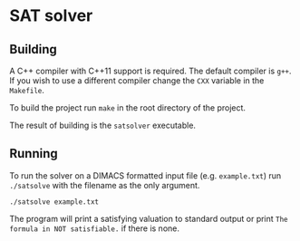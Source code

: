 SAT solver
==========

Building
--------

A C++ compiler with C++11 support is required. The default compiler is `g++`. If you wish to use a different compiler change the `CXX` variable in the `Makefile`.

To build the project run `make` in the root directory of the project.

The result of building is the `satsolver` executable.

Running
-------

To run the solver on a DIMACS formatted input file (e.g. `example.txt`) run `./satsolve` with the filename as the only argument.
```
./satsolve example.txt
```

The program will print a satisfying valuation to standard output or print `The formula in NOT satisfiable.` if there is none.
